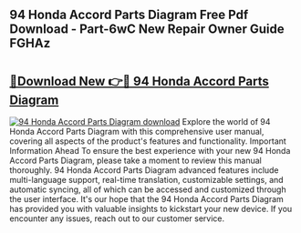 ## 94 Honda Accord Parts Diagram Free Pdf Download - Part-6wC New Repair Owner Guide FGHAz

# <h2><a href="http://dfpr8w6.blite.top/?on=94+Honda+Accord+Parts+Diagram">🔗Download New 👉🔴 94 Honda Accord Parts Diagram</a></h2>

[![94 Honda Accord Parts Diagram download](https://i.imgur.com/lujVjoI.png)](http://dfpr8w6.blite.top/?on=94+Honda+Accord+Parts+Diagram)
Explore the world of 94 Honda Accord Parts Diagram with this comprehensive user manual, covering all aspects of the product's features and functionality. Important Information Ahead To ensure the best experience with your new 94 Honda Accord Parts Diagram, please take a moment to review this manual thoroughly. 94 Honda Accord Parts Diagram advanced features include multi-language support, real-time translation, customizable settings, and automatic syncing, all of which can be accessed and customized through the user interface. It's our hope that the 94 Honda Accord Parts Diagram has provided you with valuable insights to kickstart your new device. If you encounter any issues, reach out to our customer service.
